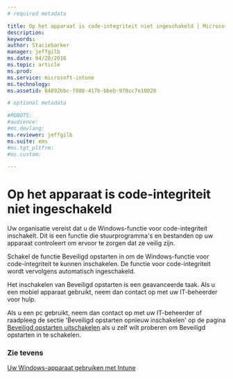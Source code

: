 ```yaml
---
# required metadata

title: Op het apparaat is code-integriteit niet ingeschakeld | Microsoft Intune
description:
keywords:
author: Staciebarker
manager: jeffgilb
ms.date: 04/28/2016
ms.topic: article
ms.prod:
ms.service: microsoft-intune
ms.technology:
ms.assetid: 84892bbc-f888-417b-bbeb-978cc7e10028

# optional metadata

#ROBOTS:
#audience:
#ms.devlang:
ms.reviewer: jeffgilb
ms.suite: ems
#ms.tgt_pltfrm:
#ms.custom:

---
```



# Op het apparaat is code-integriteit niet ingeschakeld

Uw organisatie vereist dat u de Windows-functie voor code-integriteit inschakelt. Dit is een functie die stuurprogramma's en bestanden op uw apparaat controleert om ervoor te zorgen dat ze veilig zijn. 

Schakel de functie Beveiligd opstarten in om de Windows-functie voor code-integriteit te kunnen inschakelen. De functie voor code-integriteit wordt vervolgens automatisch ingeschakeld. 

Het inschakelen van Beveiligd opstarten is een geavanceerde taak. Als u een mobiel apparaat gebruikt, neem dan contact op met uw IT-beheerder voor hulp. 

Als u een pc gebruikt, neem dan contact op met uw IT-beheerder of raadpleeg de sectie 'Beveiligd opstarten opnieuw inschakelen' op de pagina [Beveiligd opstarten uitschakelen](https://msdn.microsoft.com/library/windows/hardware/dn898540(v=vs.85).aspx) als u zelf wilt proberen om Beveiligd opstarten in te schakelen.

### Zie tevens
[Uw Windows-apparaat gebruiken met Intune](using-your-windows-device-with-intune.md)

<!--HONumber=May16_HO1-->


